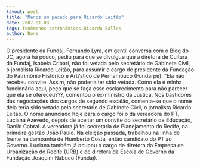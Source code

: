 ```yaml
---
layout: post
title: "Menos um pecado para Ricardo Leitão"
date: 2007-01-08
tags: fenômenos astronômicos,Ricardo Salles
author: None
---
```

O presidente da Fundaj, Fernando Lyra, em gentil conversa com o Blog do JC, agora há pouco, pediu para que se divulgue que a diretora de Cultura da Fundaj, Isabela Cribari, não foi vetada pelo secretário de Gabinete Civil, o jornalista Ricardo Leitão, para assumir o cargo de presidente da Fundação do Patrimônio Histórico e Art?stico de Pernambuco (Fundarpe).
“Ela não recebeu convite. Assim, não poderia ter sido vetada. Como ela é minha funcionária aqui, peço que se faça esse esclarecimento para não parecer que ela se ofereceu???, comentou o ex-ministro da Justiça.
Nos bastidores das negociações dos cargos de segundo escalão, comenta-se que o nome dela teria sido vetado pelo secretário de Gabinete Civil, o jornalista Ricardo Leitão.
O nome anunciado hoje para o cargo foi o da vereadora do PT, Luciana Azevedo, depois de aceitar um convite do secretário de Educação, Danilo Cabral.
A vereadora já foi secretária de Planejamento do Recife, na primeira gestão João Paulo. 
Na eleição passada, trabalhou na linha de frente na campanha de Humberto Costa,
 então candidato do PT ao Governo. Luciana também já ocupou o cargo de diretora da Empresa de Urbanização do Recife (URB) e de diretora da Escola de Governo da Fundação Joaquim Nabuco (Fundaj). 
